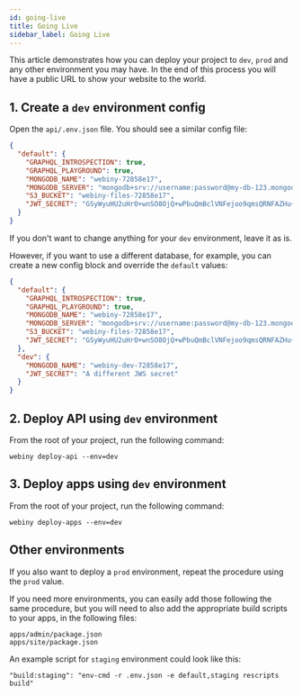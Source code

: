 ```yaml
---
id: going-live
title: Going Live
sidebar_label: Going Live
---
```


This article demonstrates how you can deploy your project to `dev`, `prod` and any other environment you may have. In the end of this process you will have a public URL to show your website to the world.

## 1. Create a `dev` environment config

Open the `api/.env.json` file. You should see a similar config file:

```json
{
  "default": {
    "GRAPHQL_INTROSPECTION": true,
    "GRAPHQL_PLAYGROUND": true,
    "MONGODB_NAME": "webiny-72858e17",
    "MONGODB_SERVER": "mongodb+srv://username:password@my-db-123.mongodb.net/test?retryWrites=true",
    "S3_BUCKET": "webiny-files-72858e17",
    "JWT_SECRET": "GSyWyuHU2uHrO+wnSO8OjQ+wPbuQmBclVNFejoo9qmsQRNFAZHu+PFSyq48+"
  }
}
```

If you don't want to change anything for your `dev` environment, leave it as is.

However, if you want to use a different database, for example, you can create a new config block and override the `default` values:

```json
{
  "default": {
    "GRAPHQL_INTROSPECTION": true,
    "GRAPHQL_PLAYGROUND": true,
    "MONGODB_NAME": "webiny-72858e17",
    "MONGODB_SERVER": "mongodb+srv://username:password@my-db-123.mongodb.net/test?retryWrites=true",
    "S3_BUCKET": "webiny-files-72858e17",
    "JWT_SECRET": "GSyWyuHU2uHrO+wnSO8OjQ+wPbuQmBclVNFejoo9qmsQRNFAZHu+PFSyq48+"
  },
  "dev": {
    "MONGODB_NAME": "webiny-dev-72858e17",
    "JWT_SECRET": "A different JWS secret"
  }
}
```

## 2. Deploy API using `dev` environment

From the root of your project, run the following command:

```
webiny deploy-api --env=dev
```

## 3. Deploy apps using `dev` environment

From the root of your project, run the following command:

```
webiny deploy-apps --env=dev
```

## Other environments

If you also want to deploy a `prod` environment, repeat the procedure using the `prod` value.

If you need more environments, you can easily add those following the same procedure, but you will need to also add the appropriate build scripts to your apps, in the following files:

```
apps/admin/package.json
apps/site/package.json
```

An example script for `staging` environment could look like this:

```
"build:staging": "env-cmd -r .env.json -e default,staging rescripts build"
```
